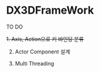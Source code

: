 ﻿# DX3DFrameWork

TO DO

~~1. Axis, Action으로 키 바인딩 분류~~

2. Actor Component 설계

3. Multi Threading 
